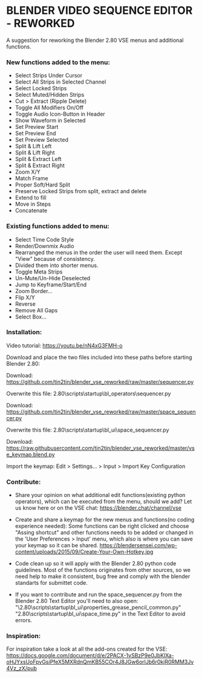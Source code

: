 # BLENDER VIDEO SEQUENCE EDITOR - REWORKED

A suggestion for reworking the Blender 2.80 VSE menus and additional functions.

### New functions added to the menu:

- Select Strips Under Cursor
- Select All Strips in Selected Channel
- Select Locked Strips
- Select Muted/Hidden Strips
- Cut > Extract (Ripple Delete)
- Toggle All Modifiers On/Off
- Toggle Audio Icon-Button in Header
- Show Waveform in Selected
- Set Preview Start
- Set Preview End
- Set Preview Selected
- Split & Lift Left
- Split & Lift Right
- Split & Extract Left
- Split & Extract Right
- Zoom X/Y
- Match Frame
- Proper Soft/Hard Split
- Preserve Locked Strips from split, extract and delete
- Extend to fill
- Move in Steps
- Concatenate

### Existing functions added to menu:

- Select Time Code Style
- Render/Downmix Audio
- Rearranged the menus in the order the user will need them. Except "View" because of consistency.
- Divided them into shorter menus.
- Toggle Meta Strips
- Un-Mute/Un-Hide Deselected
- Jump to Keyframe/Start/End
- Zoom Border...
- Flip X/Y
- Reverse
- Remove All Gaps
- Select Box...


### Installation:

Video tutorial: https://youtu.be/nN4xG3FMH-o

Download and place the two files included into these paths before starting Blender 2.80:

Download: https://github.com/tin2tin/blender_vse_reworked/raw/master/sequencer.py

Overwrite this file: 2.80\scripts\startup\bl_operators\sequencer.py


Download: https://github.com/tin2tin/blender_vse_reworked/raw/master/space_sequencer.py

Overwrite this file: 2.80\scripts\startup\bl_ui\space_sequencer.py


Download: https://raw.githubusercontent.com/tin2tin/blender_vse_reworked/master/vse_keymap.blend.py

Import the keymap: Edit > Settings... > Input > Import Key Configuration 

### Contribute:

- Share your opinion on what additional edit functions(existing python operators), which can be executed from the menu, should we add?
Let us know here or on the VSE chat: https://blender.chat/channel/vse

- Create and share a keymap for the new menus and functions(no coding experience needed):
Some functions can be right clicked and choose "Assing shortcut" and other functions needs to be added or changed in the 'User Preferences > Input' menu, which also is where you can save your keymap so it can be shared.
https://blendersensei.com/wp-content/uploads/2015/09/Create-Your-Own-Hotkey.jpg

- Code clean up so it will apply with the Blender 2.80 python code guidelines. Most of the functions originates from other sources, so we need help to make it consistent, bug free and comply with the blender standarts for submittet code.

- If you want to contribute and run the space_sequencer.py from the Blender 2.80
Text Editor you'll need to also open: 
"\2.80\scripts\startup\bl_ui\properties_grease_pencil_common.py"
"2.80\scripts\startup\bl_ui\space_time.py"
in the Text Editor to avoid errors.


### Inspiration:

For inspiration take a look at all the add-ons created for the VSE: 
https://docs.google.com/document/d/e/2PACX-1vSBzP9e0JbKlXa-oHJYxsUoFpvGsiPfeX5MXRdnQmKB55COr4J8JGw6orlJb6r0kjR0RMM3Jv4Vz_zX/pub


